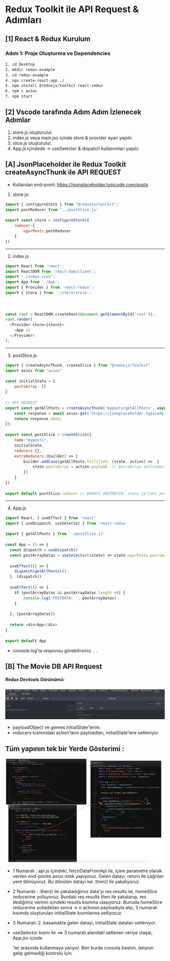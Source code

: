 # Redux Toolkit ile API Request & Adımları

## [1] React & Redux Kurulum

### Adım 1: Proje Oluşturma ve Dependencies

```bash
1. cd Desktop
2. mkdir redux-example
3. cd redux-example
4. npx create-react-app ./
5. npm install @reduxjs/toolkit react-redux
6. npm i axios
7. npm start
```

## [2] Vscode tarafında Adım Adım İzlenecek Adımlar
1. store.js oluşturulur.
2. index.js veya main.jsx içinde store & provider ayarı yapılır.
3. slice.js oluşturulur.
4. App.js içindede -> useSelector & dispatch kullanımları yapılır.

## [A] JsonPlaceholder ile Redux Toolkit  createAsyncThunk ile API REQUEST

- Kullanılan end-point:  https://jsonplaceholder.typicode.com/posts

 1. store.js: 

``` javascript
import { configureStore } from "@reduxjs/toolkit";
import postReducer from '../postSlice.js'

export const store = configureStore({
    reducer:{
        ugurPosts:postReducer
    }
})
```

______
2.  index.js
```javascript
import React from 'react';
import ReactDOM from 'react-dom/client';
import './index.scss';
import App from './App';
import { Provider } from 'react-redux';
import { store } from './store/store';



const root = ReactDOM.createRoot(document.getElementById('root'));
root.render(
  <Provider store={store}>
    <App />
  </Provider>
);
```
____

3.  postSlice.js
```javascript
import { createAsyncThunk, createSlice } from "@reduxjs/toolkit"
import axios from "axios"

const initialState = {
    postsArray: []
}

// API REQUEST
export const getAllPosts = createAsyncThunk('myposts/getAllPosts', async () => {
    const response = await axios.get('https://jsonplaceholder.typicode.com/posts');
    return response.data;
});

export const postSlice = createSlice({
    name:"myposts",
    initialState,
    reducers:{},
    extraReducers:(builder) => {
        builder.addCase(getAllPosts.fulfilled, (state, action) =>  {
            state.postsArray = action.payload  // postsArray setlenmesi.
        })
    }
})

export default postSlice.reducer // BURAYI UNUTMAYIN, store.js'taki postReducer kısmı.
````
___

4.  App.js
```javascript
import React, { useEffect } from 'react'
import { useDispatch, useSelector } from 'react-redux'

import { getAllPosts } from './postSlice.js'

const App = () => {
  const dispatch = useDispatch()
  const postArrayDatas = useSelector((state) => state.ugurPosts.postsArray)

  useEffect(() => {
    dispatch(getAllPosts())
  }, [dispatch])

  useEffect(() => {
    if (postArrayDatas && postArrayDatas.length >0) {
        console.log('POSTDATA: ', postArrayDatas)
    }
   
  }, [postArrayDatas])

  return <div>App</div>
}

export default App
```

- console.log'ta responsu görebilirsiniz. . .

## [B]     The Movie DB API Request

##### Redux Devtools Görünümü:
![Alt text](reduxtools.png)

- payloadObject ve genres initialState'lerim.
- reducers kısmındaki action'ların payloadları, initialState'lere setleniyor.

## Tüm yapının tek bir Yerde Gösterimi :

![Alt text](allstructure.png)

- 1 Numaralı : api.js içindeki, fetchDataFromApi ile, içine parametre olarak verilen end-pointe axios istek yapıyoruz. Gelen datayı, return ile çağrılan yere dönüyoruz. Bu dönülen datayı ise .then() ile yakalıyoruz.

- 2 Numaralı : .then() ile yakaladığımız data'yı res.results ile, homeSlice reducerine yolluyoruz.
Burdaki res.results then ile yakalanıp,  res dediğimiz verinin içindeki results kısmına ulaşıyoruz. 
Bunuda homeSlice reducerine yolladıktan sonra -> o actionın payloadıyla alıp, 3 numaralı kısımda oluşturulan initialState kısımlarına setliyoruz.

- 3 Numaralı: 2. basamakta gelen datayı, initialState dataları setleniyor.

- useSelector kısmı ile ==> 3 numaralı alandaki setlenen veriye ulaşıp, App.jsx içinde <div>'ler arasında kullanmaya yarıyor. Ben burda consola bastım, datanın gelip gelmediği kontrolü için.

